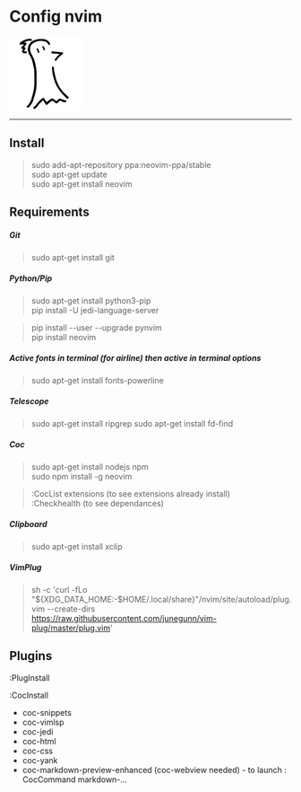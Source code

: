 # Config nvim

![Logo FLinguenheld](https://raw.githubusercontent.com/FLinguenheld/ocrp6/main/forelif.png "Pouet")

****

## Install
>sudo add-apt-repository ppa:neovim-ppa/stable  
>sudo apt-get update  
>sudo apt-get install neovim

## Requirements

##### Git
>sudo apt-get install git

##### Python/Pip
>sudo apt-get install python3-pip  
>pip install -U jedi-language-server

>pip install --user --upgrade pynvim  
>pip install neovim

##### Active fonts in terminal (for airline) then active in terminal options
>sudo apt-get install fonts-powerline

##### Telescope
>sudo apt-get install ripgrep
>sudo apt-get install fd-find

##### Coc
>sudo apt-get install nodejs npm  
>sudo npm install -g neovim

>:CocList extensions (to see extensions already install)  
>:Checkhealth (to see dependances)

##### Clipboard
>sudo apt-get install xclip


##### VimPlug
>sh -c 'curl -fLo "${XDG_DATA_HOME:-$HOME/.local/share}"/nvim/site/autoload/plug.vim --create-dirs \
>       https://raw.githubusercontent.com/junegunn/vim-plug/master/plug.vim'

## Plugins

:PlugInstall

:CocInstall
- coc-snippets
- coc-vimlsp
- coc-jedi
- coc-html
- coc-css
- coc-yank
- coc-markdown-preview-enhanced (coc-webview needed) - to launch : CocCommand markdown-…

